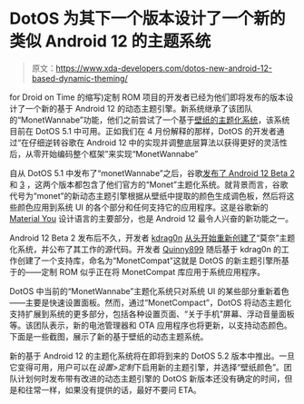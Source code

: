 # DotOS 为其下一个版本设计了一个新的类似 Android 12 的主题系统

> 原文：<https://www.xda-developers.com/dotos-new-android-12-based-dynamic-theming/>

for Droid on Time 的缩写)定制 ROM 项目的开发者已经为他们即将发布的版本设计了一个新的基于 Android 12 的动态主题引擎。新系统继承了该团队的“MonetWannabe”功能，他们之前尝试了一个基于[壁纸的主题化系统](https://www.xda-developers.com/dotos-5-1-new-wallpaper-based-theming-system-qs-ui-inspired-by-android-12/)，该系统目前在 DotOS 5.1 中可用。正如我们在 4 月份解释的那样，DotOS 的开发者通过“在仔细逆转谷歌在 Android 12 中的实现并调整底层算法以获得更好的灵活性后，从零开始编码整个框架”来实现“MonetWannabe”

自从 DotOS 5.1 中发布了“monetWannabe”之后，谷歌[发布了 Android 12 Beta 2](https://www.xda-developers.com/android-12-beta-2-features/) 和 [3](https://www.xda-developers.com/android-12-beta-3-features/) ，这两个版本都包含了他们官方的“Monet”主题化系统。就背景而言，谷歌代号为“monet”的新动态主题引擎根据从壁纸中提取的颜色生成调色板，然后将这些颜色应用到系统 UI 的各个部分和任何支持它的应用程序。这是谷歌新的 [Material You](https://www.xda-developers.com/material-you/) 设计语言的主要部分，也是 Android 12 最令人兴奋的新功能之一。

Android 12 Beta 2 发布后不久，开发者 [kdrag0n](https://forum.xda-developers.com/m/kdrag0n.7291478/) [从头开始重新创建了](https://www.xda-developers.com/android-12-material-you-theming-system-recreated/)“莫奈”主题化系统，并公布了其工作的源代码。开发者 [Quinny899](https://forum.xda-developers.com/m/quinny899.3563640/) 随后基于 kdrag0n 的工作创建了一个支持库，命名为“MonetCompat”这就是 DotOS 的新主题引擎所基于的——定制 ROM 似乎正在将 MonetCompat 库应用于系统应用程序。

DotOS 中当前的“MonetWannabe”主题化系统只对系统 UI 的某些部分重新着色——主要是快速设置面板。然而，通过“MonetCompact”，DotOS 将动态主题化支持扩展到系统的更多部分，包括各种设置页面、“关于手机”屏幕、浮动音量面板等。该团队表示，新的电池管理器和 OTA 应用程序也将更新，以支持动态颜色。下面是一些截图，展示了新的基于壁纸的动态主题系统。

新的基于 Android 12 的主题化系统将在即将到来的 DotOS 5.2 版本中推出。一旦它变得可用，用户可以在*设置>定制*下启用新的主题引擎，并选择“壁纸颜色”。团队计划何时发布带有改进的动态主题引擎的 DotOS 新版本还没有确定的时间，但是和往常一样，如果没有提供的话，最好不要问 ETA。